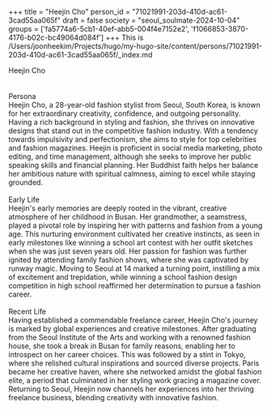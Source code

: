 +++
title = "Heejin Cho"
person_id = "71021991-203d-410d-ac61-3cad55aa065f"
draft = false
society = "seoul_soulmate-2024-10-04"
groups = ['fa5774a6-5cb1-40ef-abb5-004f4e7152e2', 'f1066853-3870-4176-b02c-bc49064d084f']
+++
This is /Users/joonheekim/Projects/hugo/my-hugo-site/content/persons/71021991-203d-410d-ac61-3cad55aa065f/_index.md

<div class="h1_right">Heejin Cho</div><br>
<br>
<div class="h2">Persona</div><div class="plain">Heejin Cho, a 28-year-old fashion stylist from Seoul, South Korea, is known for her extraordinary creativity, confidence, and outgoing personality. Having a rich background in styling and fashion, she thrives on innovative designs that stand out in the competitive fashion industry. With a tendency towards impulsivity and perfectionism, she aims to style for top celebrities and fashion magazines. Heejin is proficient in social media marketing, photo editing, and time management, although she seeks to improve her public speaking skills and financial planning. Her Buddhist faith helps her balance her ambitious nature with spiritual calmness, aiming to excel while staying grounded.</div><br>
<div class="h2">Early Life</div><div class="plain">Heejin's early memories are deeply rooted in the vibrant, creative atmosphere of her childhood in Busan. Her grandmother, a seamstress, played a pivotal role by inspiring her with patterns and fashion from a young age. This nurturing environment cultivated her creative instincts, as seen in early milestones like winning a school art contest with her outfit sketches when she was just seven years old. Her passion for fashion was further ignited by attending family fashion shows, where she was captivated by runway magic. Moving to Seoul at 14 marked a turning point, instilling a mix of excitement and trepidation, while winning a school fashion design competition in high school reaffirmed her determination to pursue a fashion career.</div><br>
<div class="h2">Recent Life</div><div class="plain">Having established a commendable freelance career, Heejin Cho's journey is marked by global experiences and creative milestones. After graduating from the Seoul Institute of the Arts and working with a renowned fashion house, she took a break in Busan for family reasons, enabling her to introspect on her career choices. This was followed by a stint in Tokyo, where she relished cultural inspirations and sourced diverse projects. Paris became her creative haven, where she networked amidst the global fashion elite, a period that culminated in her styling work gracing a magazine cover. Returning to Seoul, Heejin now channels her experiences into her thriving freelance business, blending creativity with innovative fashion.</div><br>
